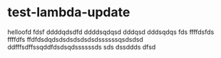 # test-lambda-update

helloofd
fdsf
ddddqdsdfd
ddddsqdqsd
dddqsd
dddsqdqs
fds
ffffdsfds
ffffdfs
ffdfdsdqdsdsdsdsdsdsdssssssqsdsdsd
ddfffsdffssqddfdsdsqdssssssds
sds
dssddds
dfsd
